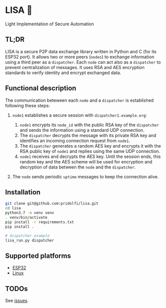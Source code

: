 # LISA :dog:

Light Implementation of Secure Automation

## TL;DR

LISA is a secure P2P data exchange library written in Python and C (for its ESP32 port). It allows two or more peers (`nodes`) to exchange information using a third peer as a `dispatcher`. Each `node` can act also as a `dispatcher` to prevent centralization of messages. It uses RSA and AES encryption standards to verify identity and encrypt exchanged data.

## Functional description

The communication beteween each `node` and a `dispatcher` is established following these steps:

1. `node1` establishes a secure session with `dispatcher1.example.org`:
    1. `node1` encrypts its `node_id` with the public RSA key of the `dispatcher` and sends the information using a standard UDP connection.
    2. The `dispatcher` decrypts the message with its private RSA key and identifies an incoming connection request from `node1`.
    3. The `dispatcher` generates a random AES key and encrypts it with the RSA public key of `node1` and replies using the same UDP connection.
    4. `node1` receives and decrypts the AES key. Until the session ends, this random key and the AES scheme will be used for encryption and decryption of data between the `node` and the `dispatcher`.

2. The `node` sends periodic `uptime` messages to keep the connection alive.

## Installation

```bash
git clone git@github.com:pridolfi/lisa.git
cd lisa
python3.7 -m venv venv
. venv/bin/activate
pip install -r requirements.txt
pip install .
```
```bash
# dispatcher example
lisa_run.py dispatcher
```

## Supported platforms

- [ESP32](./nodes/esp32)
- [Linux](./nodes/linux)

## TODOs

See [issues](https://github.com/pridolfi/lisa/issues).
